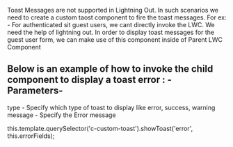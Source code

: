 Toast Messages are not supported in Lightning Out. In such scenarios we need to create a custom taost component to fire the toast messages.
For ex: - For authenticated sit guest users, we cant directly invoke the LWC. We need the help of lightning out. 
In order to display toast messages for the guest user form, we can make use of this component inside of Parent LWC Component

Below is an example of how to invoke the child component to display a toast error : -
Parameters-
---------------------
type - Specify which type of toast to display like error, success, warning
message - Specify the Error message

this.template.querySelector('c-custom-toast').showToast('error', this.errorFields);
